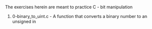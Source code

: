 The exercises herein are meant to practice C - bit manipulation
1. 0-binary_to_uint.c - A function that converts a binary number to an unsigned in
